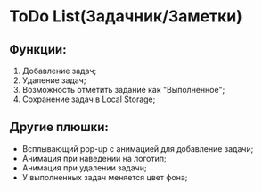 #  ToDo List(Задачник/Заметки)
##  Функции:
1.	Добавление задач;
2.	Удаление задач;
3.	Возможность отметить задание как "Выполненное";
4.  Сохранение задач в Local Storage;
##  Другие плюшки:
*   Всплывающий pop-up с анимацией для добавление задачи;
*   Анимация при наведении на логотип;
*   Анимация при удалении задачи;
*   У выполненных задач меняется цвет фона;